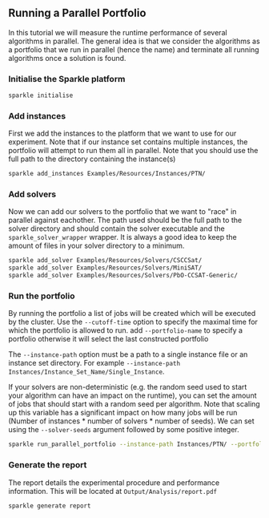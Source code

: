 ## Running a Parallel Portfolio
In this tutorial we will measure the runtime performance of several algorithms in parallel. The general idea is that we consider the algorithms as a portfolio that we run in parallel (hence the name) and terminate all running algorithms once a solution is found.

### Initialise the Sparkle platform

```bash
sparkle initialise
```

### Add instances
First we add the instances to the platform that we want to use for our experiment. Note that if our instance set contains multiple instances, the portfolio will attempt to run them all in parallel.
Note that you should use the full path to the directory containing the instance(s)

```bash
sparkle add_instances Examples/Resources/Instances/PTN/
```

### Add solvers
Now we can add our solvers to the portfolio that we want to "race" in parallel against eachother.
The path used should be the full path to the solver directory and should contain the solver executable and the `sparkle_solver_wrapper` wrapper. It is always a good idea to keep the amount of files in your solver directory to a minimum.

```bash
sparkle add_solver Examples/Resources/Solvers/CSCCSat/
sparkle add_solver Examples/Resources/Solvers/MiniSAT/
sparkle add_solver Examples/Resources/Solvers/PbO-CCSAT-Generic/
```

### Run the portfolio 

By running the portfolio a list of jobs will be created which will be executed by the cluster.
Use the `--cutoff-time` option to specify the maximal time for which the portfolio is allowed to run.
add `--portfolio-name` to specify a portfolio otherwise it will select the last constructed portfolio

The `--instance-path` option must be a path to a single instance file or an instance set directory.
For example `--instance-path Instances/Instance_Set_Name/Single_Instance`.

If your solvers are non-deterministic (e.g. the random seed used to start your algorithm can have an impact on the runtime), you can set the amount of jobs that should start with a random seed per algorithm. Note that scaling up this variable has a significant impact on how many jobs will be run (Number of instances * number of solvers * number of seeds). We can set using the `--solver-seeds` argument followed by some positive integer.

```bash
sparkle run_parallel_portfolio --instance-path Instances/PTN/ --portfolio-name runtime_experiment
```

### Generate the report

The report details the experimental procedure and performance information. 
This will be located at `Output/Analysis/report.pdf`

```bash
sparkle generate report
```
